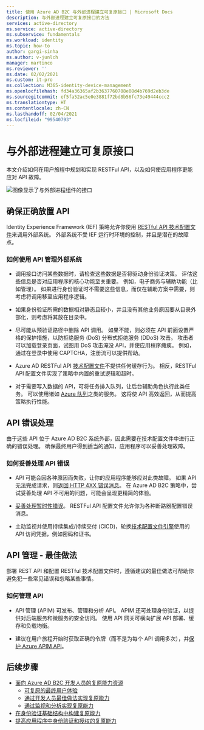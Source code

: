 ```yaml
---
title: 使用 Azure AD B2C 与外部进程建立可复原接口 | Microsoft Docs
description: 与外部进程建立可复原接口的方法
services: active-directory
ms.service: active-directory
ms.subservice: fundamentals
ms.workload: identity
ms.topic: how-to
author: gargi-sinha
ms.author: v-junlch
manager: martinco
ms.reviewer: ''
ms.date: 02/02/2021
ms.custom: it-pro
ms.collection: M365-identity-device-management
ms.openlocfilehash: fd34a36365af2b3637760708e08d4b769d2eb3de
ms.sourcegitcommit: ef5fa52ac5e0e3881f72bd8b56fc73e49444ccc2
ms.translationtype: HT
ms.contentlocale: zh-CN
ms.lasthandoff: 02/04/2021
ms.locfileid: "99540793"
---
```

# <a name="resilient-interfaces-with-external-processes"></a>与外部进程建立可复原接口

本文介绍如何在用户旅程中规划和实现 RESTFul API，以及如何使应用程序更能应对 API 故障。

![图像显示了与外部进程组件的接口](./media/resilient-external-processes/external-processes-architecture.png)

## <a name="ensure-correct-placement-of-the-apis"></a>确保正确放置 API

Identity Experience Framework (IEF) 策略允许你使用 [RESTful API 技术配置文件](../../active-directory-b2c/restful-technical-profile.md)来调用外部系统。 外部系统不受 IEF 运行时环境的控制，并且是潜在的故障点。

### <a name="how-to-manage-external-systems-using-apis"></a>如何使用 API ​​管理外部系统

- 调用接口访问某些数据时，请检查这些数据是否将驱动身份验证决策。 评估这些信息是否对应用程序的核心功能至关重要。 例如，电子商务与辅助功能（比如管理）。 如果进行身份验证时不需要这些信息，而仅在辅助方案中需要，则考虑将调用移至应用程序逻辑。

- 如果身份验证所需的数据相对静态且较小，并且没有其他业务原因要从目录外部化，则考虑将其放在目录中。

- 尽可能从预验证路径中删除 API 调用。 如果不能，则必须在 API 前面设置严格的保护措施，以防拒绝服务 (DoS) 分布式拒绝服务 (DDoS) 攻击。 攻击者可以加载登录页面，试图用 DoS 攻击淹没 API，并使应用程序瘫痪。 例如，通过在登录中使用 CAPTCHA，注册流可以提供帮助。

- Azure AD RESTFul API [技术配置文件](../../active-directory-b2c/restful-technical-profile.md)不提供任何缓存行为。 相反，RESTFul API 配置文件实现了策略中内置的重试逻辑和超时。

- 对于需要写入数据的 API，可将任务排入队列，让后台辅助角色执行此类任务。 可以使用诸如 [Azure 队列](../../storage/queues/storage-queues-introduction.md)之类的服务。 这将使 API 高效返回，从而提高策略执行性能。  

## <a name="api-error-handling"></a>API 错误处理

由于这些 API 位于 Azure AD B2C 系统外部，因此需要在技术配置文件中进行正确的错误处理。 确保最终用户得到适当的通知，应用程序可以妥善处理故障。

### <a name="how-to-gracefully-handle-api-errors"></a>如何妥善处理 API 错误

- API 可能会因各种原因而失败，让你的应用程序能够应对此类故障。 如果 API 无法完成请求，则[返回 HTTP 4XX 错误消息](../../active-directory-b2c/restful-technical-profile.md#returning-validation-error-message)。 在 Azure AD B2C 策略中，尝试妥善处理 API 不可用的问题，可能会呈现更精简的体验。

- [妥善处理暂时性错误](../../active-directory-b2c/restful-technical-profile.md#error-handling)。 RESTFul API 配置文件允许你为各种断路器配置错误消息。

- 主动监视并使用持续集成/持续交付 (CICD)，轮换[技术配置文件引擎](../../active-directory-b2c/restful-technical-profile.md)使用的 API 访问凭据，例如密码和证书。

## <a name="api-management---best-practices"></a>API 管理 - 最佳做法

部署 REST API 和配置 RESTful 技术配置文件时，遵循建议的最佳做法可帮助你避免犯一些常见错误和忽略某些事情。

### <a name="how-to-manage-apis"></a>如何管理 API

- API 管理 (APIM) 可发布、管理和分析 API。 APIM 还可处理身份验证，以提供对后端服务和微服务的安全访问。 使用 API 网关可横向扩展 API 部署、缓存和负载均衡。

- 建议在用户旅程开始时获取正确的令牌（而不是为每个 API 调用多次），并[保护 Azure APIM API](../../active-directory-b2c/secure-api-management.md?tabs=app-reg-ga)。

## <a name="next-steps"></a>后续步骤

- [面向 Azure AD B2C 开发人员的复原能力资源](resilience-b2c.md)
  - [可复原的最终用户体验](resilient-end-user-experience.md)
  - [通过开发人员最佳做法实现复原能力](resilience-b2c-developer-best-practices.md)
  - [通过监视和分析实现复原能力](resilience-with-monitoring-alerting.md)
- [在身份验证基础结构中构建复原能力](resilience-in-infrastructure.md)
- [提高应用程序中身份验证和授权的复原能力](resilience-app-development-overview.md)
